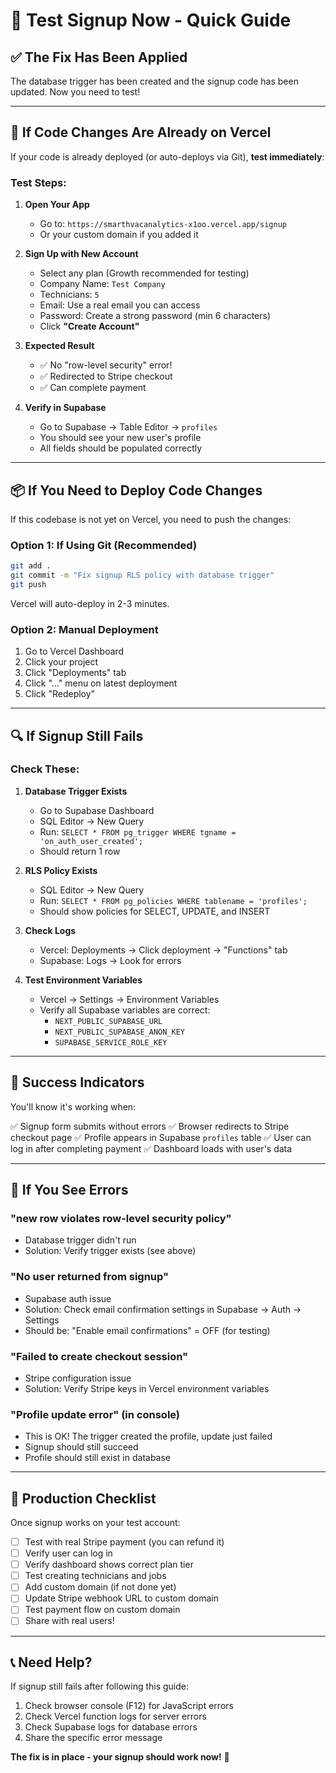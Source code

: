 # 🧪 Test Signup Now - Quick Guide

## ✅ The Fix Has Been Applied

The database trigger has been created and the signup code has been updated. Now you need to test!

---

## 🚀 If Code Changes Are Already on Vercel

If your code is already deployed (or auto-deploys via Git), **test immediately**:

### Test Steps:

1. **Open Your App**
   - Go to: `https://smarthvacanalytics-x1oo.vercel.app/signup`
   - Or your custom domain if you added it

2. **Sign Up with New Account**
   - Select any plan (Growth recommended for testing)
   - Company Name: `Test Company`
   - Technicians: `5`
   - Email: Use a real email you can access
   - Password: Create a strong password (min 6 characters)
   - Click **"Create Account"**

3. **Expected Result**
   - ✅ No "row-level security" error!
   - ✅ Redirected to Stripe checkout
   - ✅ Can complete payment

4. **Verify in Supabase**
   - Go to Supabase → Table Editor → `profiles`
   - You should see your new user's profile
   - All fields should be populated correctly

---

## 📦 If You Need to Deploy Code Changes

If this codebase is not yet on Vercel, you need to push the changes:

### Option 1: If Using Git (Recommended)

```bash
git add .
git commit -m "Fix signup RLS policy with database trigger"
git push
```

Vercel will auto-deploy in 2-3 minutes.

### Option 2: Manual Deployment

1. Go to Vercel Dashboard
2. Click your project
3. Click "Deployments" tab
4. Click "..." menu on latest deployment
5. Click "Redeploy"

---

## 🔍 If Signup Still Fails

### Check These:

1. **Database Trigger Exists**
   - Go to Supabase Dashboard
   - SQL Editor → New Query
   - Run: `SELECT * FROM pg_trigger WHERE tgname = 'on_auth_user_created';`
   - Should return 1 row

2. **RLS Policy Exists**
   - SQL Editor → New Query
   - Run: `SELECT * FROM pg_policies WHERE tablename = 'profiles';`
   - Should show policies for SELECT, UPDATE, and INSERT

3. **Check Logs**
   - Vercel: Deployments → Click deployment → "Functions" tab
   - Supabase: Logs → Look for errors

4. **Test Environment Variables**
   - Vercel → Settings → Environment Variables
   - Verify all Supabase variables are correct:
     - `NEXT_PUBLIC_SUPABASE_URL`
     - `NEXT_PUBLIC_SUPABASE_ANON_KEY`
     - `SUPABASE_SERVICE_ROLE_KEY`

---

## 🎯 Success Indicators

You'll know it's working when:

✅ Signup form submits without errors
✅ Browser redirects to Stripe checkout page
✅ Profile appears in Supabase `profiles` table
✅ User can log in after completing payment
✅ Dashboard loads with user's data

---

## 🔴 If You See Errors

### "new row violates row-level security policy"
- Database trigger didn't run
- Solution: Verify trigger exists (see above)

### "No user returned from signup"
- Supabase auth issue
- Solution: Check email confirmation settings in Supabase → Auth → Settings
- Should be: "Enable email confirmations" = OFF (for testing)

### "Failed to create checkout session"
- Stripe configuration issue
- Solution: Verify Stripe keys in Vercel environment variables

### "Profile update error" (in console)
- This is OK! The trigger created the profile, update just failed
- Signup should still succeed
- Profile should still exist in database

---

## 🚀 Production Checklist

Once signup works on your test account:

- [ ] Test with real Stripe payment (you can refund it)
- [ ] Verify user can log in
- [ ] Verify dashboard shows correct plan tier
- [ ] Test creating technicians and jobs
- [ ] Add custom domain (if not done yet)
- [ ] Update Stripe webhook URL to custom domain
- [ ] Test payment flow on custom domain
- [ ] Share with real users!

---

## 📞 Need Help?

If signup still fails after following this guide:

1. Check browser console (F12) for JavaScript errors
2. Check Vercel function logs for server errors
3. Check Supabase logs for database errors
4. Share the specific error message

**The fix is in place - your signup should work now!** 🎉
